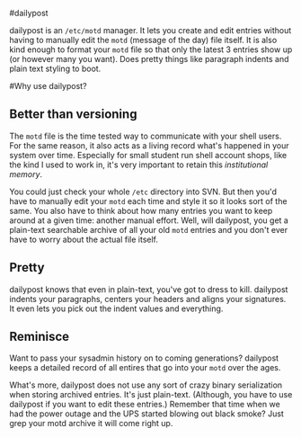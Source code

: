 #dailypost

dailypost is an `/etc/motd` manager. It lets you create and edit entries
without having to manually edit the `motd` (message of the day) file itself. It
is also kind enough to format your `motd` file so that only the latest 3
entries show up (or however many you want). Does pretty things like paragraph
indents and plain text styling to boot.

#Why use dailypost?

## Better than versioning

The `motd` file is the time tested way to communicate with your shell users.
For the same reason, it also acts as a living record what's happened in your
system over time. Especially for small student run shell account shops, like
the kind I used to work in, it's very important to retain this *institutional
memory*.

You could just check your whole `/etc` directory into SVN. But then you'd have
to manually edit your `motd` each time and style it so it looks sort of the
same. You also have to think about how many entries you want to keep around at
a given time: another manual effort. Well, will dailypost, you get a plain-text
searchable archive of all your old `motd` entries and you don't ever have to
worry about the actual file itself.

## Pretty

dailypost knows that even in plain-text, you've got to dress to kill. dailypost
indents your paragraphs, centers your headers and aligns your signatures. It
even lets you pick out the indent values and everything.

## Reminisce

Want to pass your sysadmin history on to coming generations? dailypost keeps a
detailed record of all entires that go into your `motd` over the ages.

What's more, dailypost does not use any sort of crazy binary serialization when
storing archived entries. It's just plain-text. (Although, you have to use
dailypost if you want to edit these entries.) Remember that time when we had
the power outage and the UPS started blowing out black smoke? Just grep your
motd archive it will come right up.
